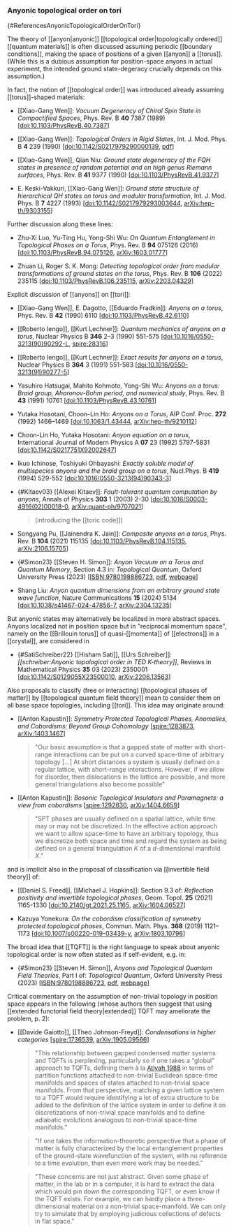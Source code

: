 ### Anyonic topological order on tori
 {#ReferencesAnyonicTopologicalOrderOnTori}

The theory of [[anyon|anyonic]] [[topological order|topologically ordered]] [[quantum materials]] is often discussed assuming periodic [[boundary conditions]], making the space of positions of a given [[anyon]] a [[torus]]. (While this is a dubious assumption for position-space anyons in actual experiment, the intended ground state-degeracy crucially depends on this assumption.)

In fact, the notion of [[topological order]] was introduced already assuming [[torus]]-shaped materials:

* [[Xiao-Gang Wen]]: *Vacuum Degeneracy of Chiral Spin State in Compactified Spaces*, Phys. Rev. B **40** 7387 (1989) \[<a href="https://doi.org/10.1103/PhysRevB.40.7387">doi:10.1103/PhysRevB.40.7387</a>\]

* [[Xiao-Gang Wen]]: *Topological Orders in Rigid States*, Int. J. Mod. Phys. B **4** 239 (1990) \[<a href="https://doi.org/10.1142/S0217979290000139">doi:10.1142/S0217979290000139</a>, [pdf](https://xgwen.mit.edu/sites/default/files/documents/topo.pdf)\]

* [[Xiao-Gang Wen]], Qian Niu:  *Ground state degeneracy of the FQH states in presence of random potential and on high genus Riemann surfaces*, Phys. Rev. B **41** 9377 (1990) \[<a href="https://doi.org/10.1103/PhysRevB.41.9377">doi:10.1103/PhysRevB.41.9377</a>\]

* E. Keski-Vakkuri, [[Xiao-Gang Wen]]: *Ground state structure of hierarchical QH states on torus and modular transformation*,
Int. J. Mod. Phys. B **7** 4227 (1993) \[<a href="https://doi.org/10.1142/S0217979293003644">doi:10.1142/S0217979293003644</a>, [arXiv:hep-th/9303155](https://arxiv.org/abs/hep-th/9303155)\]

Further discussion along these lines: 

* Zhu-Xi Luo, Yu-Ting Hu, Yong-Shi Wu: *On Quantum Entanglement in Topological Phases on a Torus*, Phys. Rev. B **94** 075126 (2016) \[<a href="https://doi.org/10.1103/PhysRevB.94.075126">doi:10.1103/PhysRevB.94.075126</a>, [arXiv:1603.01777](https://arxiv.org/abs/1603.01777)\]

* Zhuan Li, Roger S. K. Mong: *Detecting topological order from modular transformations of ground states on the torus*, Phys. Rev. B **106** (2022) 235115 \[<a href="https://doi.org/10.1103/PhysRevB.106.235115">doi:10.1103/PhysRevB.106.235115</a>, [arXiv:2203.04329](https://arxiv.org/abs/2203.04329)\]


Explicit discussion of [[anyons]] on [[tori]]:

* [[Xiao-Gang Wen]], E. Dagotto, [[Eduardo Fradkin]]: *Anyons on a torus*, Phys. Rev. B **42** (1990) 6110  \[<a href="https://doi.org/10.1103/PhysRevB.42.6110">doi:10.1103/PhysRevB.42.6110</a>\]

* [[Roberto Iengo]], [[Kurt Lechner]]: *Quantum mechanics of anyons on a torus*, Nuclear Physics B **346** 2–3 (1990) 551-575 \[<a href="https://doi.org/10.1016/0550-3213(90)90292-L">doi:10.1016/0550-3213(90)90292-L</a>, [spire:28316](https://inspirehep.net/literature/28316)\]

* [[Roberto Iengo]], [[Kurt Lechner]]: *Exact results for anyons on a torus*, Nuclear Physics B **364** 3 (1991) 551-583 \[<a href="https://doi.org/10.1016/0550-3213(91)90277-5">doi:10.1016/0550-3213(91)90277-5</a>\]

* Yasuhiro Hatsugai, Mahito Kohmoto, Yong-Shi Wu: *Anyons on a torus: Braid group, Aharonov-Bohm period, and numerical study*, Phys. Rev. B **43** (1991) 10761 \[<a href="https://doi.org/10.1103/PhysRevB.43.10761">doi:10.1103/PhysRevB.43.10761</a>\]

* Yutaka Hosotani, Choon-Lin Ho: *Anyons on a Torus*, AIP Conf. Proc. **272** (1992) 1466–1469 \[<a href="https://doi.org/10.1063/1.43444">doi:10.1063/1.43444</a>, [arXiv:hep-th/9210112](https://arxiv.org/abs/hep-th/9210112)\]

* Choon-Lin Ho, Yutaka Hosotani: *Anyon equation on a torus*,  International Journal of Modern Physics A **07** 23 (1992) 5797-5831 \[<a href="https://doi.org/10.1142/S0217751X92002647">doi:10.1142/S0217751X92002647</a>\]

* Ikuo Ichinose, Toshiyuki Ohbayashi: *Exactly soluble model of multispecies anyons and the braid group on a torus*,     Nucl.Phys. B **419** (1994) 529-552 \[<a href="https://doi.org/10.1016/0550-3213(94)90343-3">doi:10.1016/0550-3213(94)90343-3</a>\]

* {#Kitaev03} [[Alexei Kitaev]]: *Fault-tolerant quantum computation by anyons*, Annals of Physics **303** 1 (2003) 2-30 \[<a href="https://doi.org/10.1016/S0003-4916(02)00018-0">doi:10.1016/S0003-4916(02)00018-0</a>, [arXiv:quant-ph/9707021](https://arxiv.org/abs/quant-ph/9707021)\]
  > (introducing the [[toric code]])

* Songyang Pu, [[Jainendra K. Jain]]: *Composite anyons on a torus*, Phys. Rev. B **104** (2021) 115135 \[<a href="https://doi.org/10.1103/PhysRevB.104.115135">doi:10.1103/PhysRevB.104.115135</a>, [arXiv:2106.15705](https://arxiv.org/abs/2106.15705)\]

* {#Simon23} [[Steven H. Simon]]: *Anyon Vacuum on a Torus and Quantum Memory*, Section 4.3 in: *Topological Quantum*, Oxford University Press (2023) \[<a href="https://global.oup.com/academic/product/topological-quantum-9780198886723">ISBN:9780198886723</a>, [pdf](http://www-thphys.physics.ox.ac.uk/people/SteveSimon/topological2021/TopoBook-Sep28-2021.pdf), [webpage](http://www-thphys.physics.ox.ac.uk/people/SteveSimon/topological2021/topocourse2021.html)\]

* Shang Liu: *Anyon quantum dimensions from an arbitrary ground state wave function*, Nature Communications **15** (2024) 5134 \[<a href="https://doi.org/10.1038/s41467-024-47856-7">doi:10.1038/s41467-024-47856-7</a>, [arXiv:2304.13235](https://arxiv.org/abs/2304.13235)\]


But anyonic states may alternatively be localized in more abstract spaces. Anyons localized not in position space but in "reciprocal momentum space", namely on the [[Brillouin torus]] of quasi-[[momenta]] of [[electrons]] in a [[crystal]], are considered in 

* {#SatiSchreiber22} [[Hisham Sati]], [[Urs Schreiber]]: *[[schreiber:Anyonic topological order in TED K-theory]]*, Reviews in Mathematical Physics **35** 03 (2023) 2350001 \[<a href="https://doi.org/10.1142/S0129055X23500010">doi:10.1142/S0129055X23500010</a>, [arXiv:2206.13563](https://arxiv.org/abs/2206.13563)\]


Also proposals to classify (free or interacting) [[topological phases of matter]] by [[topological quantum field theory]] mean to consider them on all base space topologies, including [[tori]]. This idea may originate around:

* [[Anton Kapustin]]: *Symmetry Protected Topological Phases, Anomalies, and Cobordisms: Beyond Group Cohomology* \[<a href="https://inspirehep.net/literature/1283873">spire:1283873</a>, [arXiv:1403.1467](https://arxiv.org/abs/1403.1467)\]
  > "Our basic assumption is that a gapped state of matter with short-range interactions can be put on a curved space-time of arbitrary topology \[...\] At short distances a system is usually defined on a regular lattice, with short-range interactions. However, if we allow for disorder, then dislocations in the lattice are possible, and more general triangulations also become possible" 

* [[Anton Kapustin]]: *Bosonic Topological Insulators and Paramagnets: a view from cobordisms* \[<a href="https://inspirehep.net/literature/1292830">spire:1292830</a>, <a href="https://arxiv.org/abs/1404.6659">arXiv:1404.6659</a>\]
  > "SPT phases are usually defined on a spatial lattice, while time may or may not be discretized. In the effective action approach we want to allow space-time to have an arbitrary topology, thus we discretize both space and time and regard the system as being defined on a general triangulation $K$ of a $d$-dimensional manifold $X$."

and is implicit also in the proposal of classification via [[invertible field theory]] of:

* [[Daniel S. Freed]], [[Michael J. Hopkins]]: Section 9.3 of: *Reflection positivity and invertible topological phases*, Geom. Topol. **25** (2021) 1165-1330 \[<a href="https://doi.org/10.2140/gt.2021.25.1165">doi:10.2140/gt.2021.25.1165</a>, [arXiv:1604.06527](https://arxiv.org/abs/1604.06527)\]

* Kazuya Yonekura: *On the cobordism classification of symmetry protected topological phases*, Commun. Math. Phys. **368**  (2019) 1121–1173 \[<a href="https://doi.org/10.1007/s00220-019-03439-y">doi:10.1007/s00220-019-03439-y</a>, [arXiv:1803.10796](https://arxiv.org/abs/1803.10796)\]

The broad idea that [[TQFT]] is the right language to speak about anyonic topological order is now often stated as if self-evident, e.g. in:

* {#Simon23} [[Steven H. Simon]], *Anyons and Topological Quantum Field Theories*, Part I of: *Topological Quantum*, Oxford University Press (2023) \[<a href="https://global.oup.com/academic/product/topological-quantum-9780198886723">ISBN:9780198886723</a>, [pdf](http://www-thphys.physics.ox.ac.uk/people/SteveSimon/topological2021/TopoBook-Sep28-2021.pdf), [webpage](http://www-thphys.physics.ox.ac.uk/people/SteveSimon/topological2021/topocourse2021.html)\]

Critical commentary on the assumption of non-trivial topology in position space appears in the following (whose authors then suggest that using [[extended functorial field theory|extended]] TQFT may ameliorate the problem, p. 2):

* [[Davide Gaiotto]], [[Theo Johnson-Freyd]]: *Condensations in higher categories* \[<a href="https://inspirehep.net/literature/1736539">spire:1736539</a>, [arXiv:1905.09566](https://arxiv.org/abs/1905.09566)\]
  > "This relationship between gapped condensed matter systems and TQFTs is perplexing, particularly so if one takes a “global” approach to TQFTs, defining them &agrave; la [Atiyah 1988](topological+quantum+field+theory#Atiyah89) in terms of partition functions attached to non-trivial Euclidean space-time manifolds and spaces of states attached to non-trivial space manifolds. From that perspective, matching a given lattice system to a TQFT would require identifying a lot of extra structure to be added to the definition of the lattice system in order to define it on discretizations of non-trivial space manifolds and to define adiabatic evolutions analogous to non-trivial space-time manifolds."

  > "If one takes the information-theoretic perspective that a phase of matter is fully characterized by the local entanglement properties of the ground-state wavefunction of the system, with no reference to a time evolution, then even more work may be needed."

  > "These concerns are not just abstract. Given some phase of matter, in the lab or in a computer, it is hard to extract the data which would pin down the corresponding TQFT, or even know if the TQFT exists. For example, we can hardly place a three-dimensional material on a non-trivial space-manifold. We can only try to simulate that by employing judicious collections of defects in flat space."


